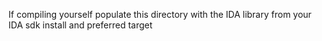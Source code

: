 If compiling yourself populate this directory with the IDA library from your IDA sdk install and preferred target
